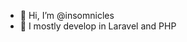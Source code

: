 - 👋 Hi, I’m @insomnicles
- 👀 I mostly develop in Laravel and PHP

<!---
insomnicles/insomnicles is a ✨ special ✨ repository because its `README.md` (this file) appears on your GitHub profile.
You can click the Preview link to take a look at your changes.
--->
